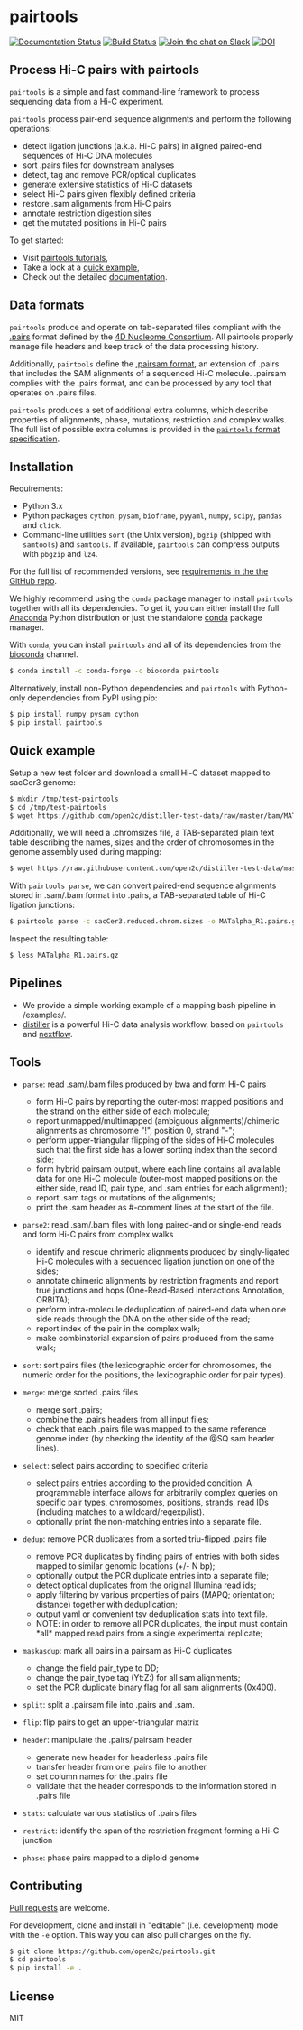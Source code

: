 # pairtools

[![Documentation Status](https://readthedocs.org/projects/pairtools/badge/?version=latest)](http://pairtools.readthedocs.org/en/latest/)
[![Build Status](https://travis-ci.org/mirnylab/pairtools.svg?branch=master)](https://travis-ci.org/mirnylab/pairtools)
[![Join the chat on Slack](https://img.shields.io/badge/chat-slack-%233F0F3F?logo=slack)](https://bit.ly/2UaOpAe)
[![DOI](https://zenodo.org/badge/DOI/10.5281/zenodo.1490831.svg)](https://doi.org/10.5281/zenodo.1490831)

## Process Hi-C pairs with pairtools

`pairtools` is a simple and fast command-line framework to process sequencing
data from a Hi-C experiment.

`pairtools` process pair-end sequence alignments and perform the following
operations:

- detect ligation junctions (a.k.a. Hi-C pairs) in aligned paired-end sequences of Hi-C DNA molecules
- sort .pairs files for downstream analyses
- detect, tag and remove PCR/optical duplicates 
- generate extensive statistics of Hi-C datasets
- select Hi-C pairs given flexibly defined criteria
- restore .sam alignments from Hi-C pairs
- annotate restriction digestion sites
- get the mutated positions in Hi-C pairs

To get started:
- Visit [pairtools tutorials](https://pairtools.readthedocs.io/en/latest/examples/pairtools_walkthrough.html),
- Take a look at a [quick example](https://github.com/open2c/pairtools#quick-example),
- Check out the detailed [documentation](http://pairtools.readthedocs.io).

## Data formats

`pairtools` produce and operate on tab-separated files compliant with the
[.pairs](https://github.com/4dn-dcic/pairix/blob/master/pairs_format_specification.md) 
format defined by the [4D Nucleome Consortium](https://www.4dnucleome.org/). All
pairtools properly manage file headers and keep track of the data
processing history.

Additionally, `pairtools` define the [.pairsam format](https://pairtools.readthedocs.io/en/latest/formats.html#pairsam), an extension of .pairs that includes the SAM alignments 
of a sequenced Hi-C molecule. .pairsam complies with the .pairs format, and can be processed by any tool that
operates on .pairs files.

`pairtools` produces a set of additional extra columns, which describe properties of alignments, phase, mutations, restriction and complex walks.
The full list of possible extra columns is provided in the [`pairtools` format specification](https://pairtools.readthedocs.io/en/latest/formats.html#extra-columns). 

## Installation

Requirements:

- Python 3.x
- Python packages `cython`, `pysam`, `bioframe`, `pyyaml`, `numpy`, `scipy`, `pandas` and `click`.
- Command-line utilities `sort` (the Unix version), `bgzip` (shipped with `samtools`)  and `samtools`. If available, `pairtools` can compress outputs with `pbgzip` and `lz4`.

For the full list of recommended versions, see [requirements in the the GitHub repo](https://github.com/open2c/pairtools/blob/detect_mutations/requirements.txt). 

We highly recommend using the `conda` package manager to install `pairtools` together with all its dependencies. To get it, you can either install the full [Anaconda](https://www.continuum.io/downloads) Python distribution or just the standalone [conda](http://conda.pydata.org/miniconda.html) package manager.

With `conda`, you can install `pairtools` and all of its dependencies from the [bioconda](https://bioconda.github.io/index.html) channel.
```sh
$ conda install -c conda-forge -c bioconda pairtools
```

Alternatively, install non-Python dependencies and `pairtools` with Python-only dependencies from PyPI using pip:
```sh
$ pip install numpy pysam cython
$ pip install pairtools
```

## Quick example

Setup a new test folder and download a small Hi-C dataset mapped to sacCer3 genome:
```bash
$ mkdir /tmp/test-pairtools
$ cd /tmp/test-pairtools
$ wget https://github.com/open2c/distiller-test-data/raw/master/bam/MATalpha_R1.bam
```

Additionally, we will need a .chromsizes file, a TAB-separated plain text table describing the names, sizes and the order of chromosomes in the genome assembly used during mapping:
```bash
$ wget https://raw.githubusercontent.com/open2c/distiller-test-data/master/genome/sacCer3.reduced.chrom.sizes
```

With `pairtools parse`, we can convert paired-end sequence alignments stored in .sam/.bam format into .pairs, a TAB-separated table of Hi-C ligation junctions:

```bash
$ pairtools parse -c sacCer3.reduced.chrom.sizes -o MATalpha_R1.pairs.gz --drop-sam MATalpha_R1.bam 
```

Inspect the resulting table:

```bash
$ less MATalpha_R1.pairs.gz
```

## Pipelines

- We provide a simple working example of a mapping bash pipeline in /examples/.
- [distiller](https://github.com/open2c/distiller-nf) is a powerful
Hi-C data analysis workflow, based on `pairtools` and [nextflow](https://www.nextflow.io/).


## Tools

- `parse`: read .sam/.bam files produced by bwa and form Hi-C pairs
    - form Hi-C pairs by reporting the outer-most mapped positions and the strand
    on the either side of each molecule;
    - report unmapped/multimapped (ambiguous alignments)/chimeric alignments as
    chromosome "!", position 0, strand "-";
    - perform upper-triangular flipping of the sides of Hi-C molecules 
    such that the first side has a lower sorting index than the second side;
    - form hybrid pairsam output, where each line contains all available data 
    for one Hi-C molecule (outer-most mapped positions on the either side, 
    read ID, pair type, and .sam entries for each alignment);
    - report .sam tags or mutations of the alignments;
    - print the .sam header as #-comment lines at the start of the file.

- `parse2`: read .sam/.bam files with long paired-and or single-end reads and form Hi-C pairs from complex walks 
    - identify and rescue chrimeric alignments produced by singly-ligated Hi-C 
    molecules with a sequenced ligation junction on one of the sides;
    - annotate chimeric alignments by restriction fragments and report true junctions and hops (One-Read-Based Interactions Annotation, ORBITA);
    - perform intra-molecule deduplication of paired-end data when one side reads through the DNA on the other side of the read;
    - report index of the pair in the complex walk;
    - make combinatorial expansion of pairs produced from the same walk; 

- `sort`: sort pairs files (the lexicographic order for chromosomes, 
    the numeric order for the positions, the lexicographic order for pair types).

- `merge`: merge sorted .pairs files
    - merge sort .pairs;
    - combine the .pairs headers from all input files;
    - check that each .pairs file was mapped to the same reference genome index 
    (by checking the identity of the @SQ sam header lines).

- `select`: select pairs according to specified criteria
    - select pairs entries according to the provided condition. A programmable
    interface allows for arbitrarily complex queries on specific pair types, 
    chromosomes, positions, strands, read IDs (including matches to a
    wildcard/regexp/list).
    - optionally print the non-matching entries into a separate file.

- `dedup`: remove PCR duplicates from a sorted triu-flipped .pairs file
    - remove PCR duplicates by finding pairs of entries with both sides mapped
    to similar genomic locations (+/- N bp);
    - optionally output the PCR duplicate entries into a separate file;
    - detect optical duplicates from the original Illumina read ids;
    - apply filtering by various properties of pairs (MAPQ; orientation; distance) together with deduplication; 
    - output yaml or convenient tsv deduplication stats into text file.
    - NOTE: in order to remove all PCR duplicates, the input must contain \*all\* 
      mapped read pairs from a single experimental replicate;

- `maskasdup`: mark all pairs in a pairsam as Hi-C duplicates
    - change the field pair_type to DD;
    - change the pair_type tag (Yt:Z:) for all sam alignments;
    - set the PCR duplicate binary flag for all sam alignments (0x400).

- `split`: split a .pairsam file into .pairs and .sam.

- `flip`: flip pairs to get an upper-triangular matrix

- `header`: manipulate the .pairs/.pairsam header
    - generate new header for headerless .pairs file
    - transfer header from one .pairs file to another
    - set column names for the .pairs file
    - validate that the header corresponds to the information stored in .pairs file

- `stats`: calculate various statistics of .pairs files

- `restrict`: identify the span of the restriction fragment forming a Hi-C junction

- `phase`: phase pairs mapped to a diploid genome 

## Contributing

[Pull requests](https://akrabat.com/the-beginners-guide-to-contributing-to-a-github-project/) are welcome.

For development, clone and install in "editable" (i.e. development) mode with the `-e` option. This way you can also pull changes on the fly.
```sh
$ git clone https://github.com/open2c/pairtools.git
$ cd pairtools
$ pip install -e .
```

## License

MIT
